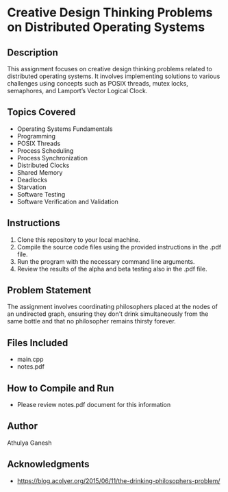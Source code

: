 # Creative Design Thinking Problems on Distributed Operating Systems

## Description

This assignment focuses on creative design thinking problems related to distributed operating systems. It involves implementing solutions to various challenges using concepts such as POSIX threads, mutex locks, semaphores, and Lamport’s Vector Logical Clock.

## Topics Covered

- Operating Systems Fundamentals
- Programming
- POSIX Threads
- Process Scheduling
- Process Synchronization
- Distributed Clocks
- Shared Memory
- Deadlocks
- Starvation
- Software Testing
- Software Verification and Validation

## Instructions

1. Clone this repository to your local machine.
2. Compile the source code files using the provided instructions in the .pdf file. 
3. Run the program with the necessary command line arguments.
4. Review the results of the alpha and beta testing also in the .pdf file. 

## Problem Statement

The assignment involves coordinating philosophers placed at the nodes of an undirected graph, ensuring they don't drink simultaneously from the same bottle and that no philosopher remains thirsty forever.

## Files Included

- main.cpp
- notes.pdf 

## How to Compile and Run

- Please review notes.pdf document for this information

## Author

Athulya Ganesh

## Acknowledgments
- https://blog.acolyer.org/2015/06/11/the-drinking-philosophers-problem/


